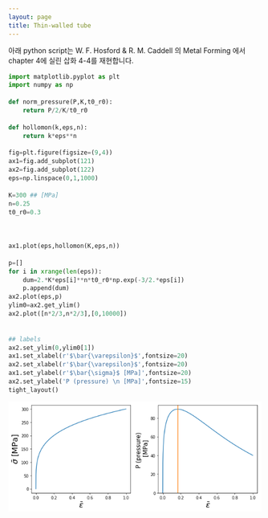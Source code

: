 ```yaml
---
layout: page
title: Thin-walled tube
---
```


아래 python script는 W. F. Hosford & R. M. Caddell 의 Metal Forming
에서 chapter 4에 실린 삽화 4-4를 재현합니다.


```python
import matplotlib.pyplot as plt
import numpy as np

def norm_pressure(P,K,t0_r0):
	return P/2/K/t0_r0

def hollomon(k,eps,n):
	return k*eps**n

fig=plt.figure(figsize=(9,4))
ax1=fig.add_subplot(121)
ax2=fig.add_subplot(122)
eps=np.linspace(0,1,1000)

K=300 ## [MPa]
n=0.25
t0_r0=0.3



ax1.plot(eps,hollomon(K,eps,n))

p=[]
for i in xrange(len(eps)):
	dum=2.*K*eps[i]**n*t0_r0*np.exp(-3/2.*eps[i])
	p.append(dum)
ax2.plot(eps,p)
ylim0=ax2.get_ylim()
ax2.plot([n*2/3,n*2/3],[0,10000])


## labels
ax2.set_ylim(0,ylim0[1])
ax1.set_xlabel(r'$\bar{\varepsilon}$',fontsize=20)
ax2.set_xlabel(r'$\bar{\varepsilon}$',fontsize=20)
ax1.set_ylabel(r'$\bar{\sigma}$ [MPa]',fontsize=20)
ax2.set_ylabel('P (pressure) \n [MPa]',fontsize=15)
tight_layout()
```

<img src="/images/examples/output_2_0.png" width="600">
